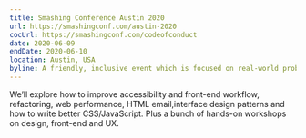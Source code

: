 ```yaml
---
title: Smashing Conference Austin 2020
url: https://smashingconf.com/austin-2020
cocUrl: https://smashingconf.com/codeofconduct
date: 2020-06-09
endDate: 2020-06-10
location: Austin, USA
byline: A friendly, inclusive event which is focused on real-world problems and solutions.
---
```


We’ll explore how to improve accessibility and front-end workflow, refactoring, web performance, HTML email,interface design patterns and how to write better CSS/JavaScript. Plus a bunch of hands-on workshops on design, front-end and UX.
